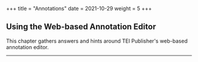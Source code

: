 +++
title = "Annotations"
date = 2021-10-29
weight = 5
+++

## Using the Web-based Annotation Editor

This chapter gathers answers and hints around TEI Publisher's web-based annotation editor.

---